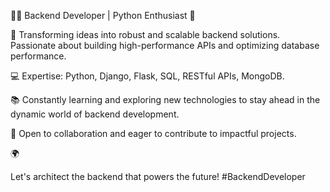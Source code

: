 👨‍💻 Backend Developer | Python Enthusiast 🐍

🚀 Transforming ideas into robust and scalable backend solutions. Passionate about building high-performance APIs and optimizing database performance.

💻 Expertise: Python, Django, Flask, SQL, RESTful APIs, MongoDB.

📚 Constantly learning and exploring new technologies to stay ahead in the dynamic world of backend development.

🌱 Open to collaboration and eager to contribute to impactful projects.

 🌍

Let's architect the backend that powers the future! #BackendDeveloper
